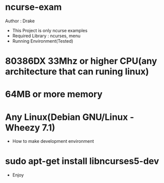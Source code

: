ncurse-exam
===========
Author : Drake


* This Project is only ncurse examples
* Required Library : ncurses, menu
* Running Environment(Tested)
# 80386DX 33Mhz or higher CPU(any architecture that can runing linux)
# 64MB or more memory
# Any Linux(Debian GNU/Linux - Wheezy 7.1)
* How to make development environment
# sudo apt-get install libncurses5-dev
* Enjoy
